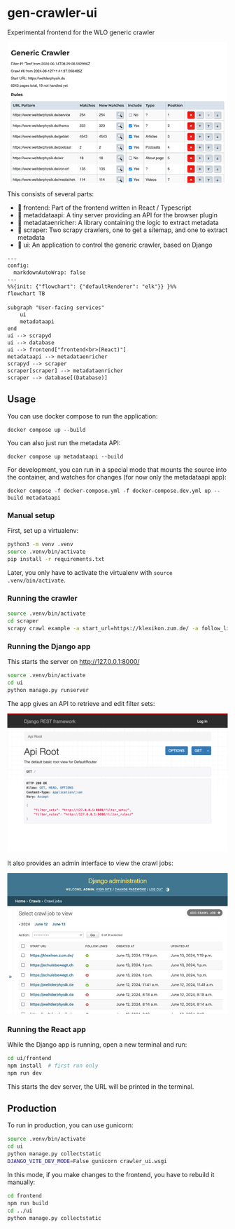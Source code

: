 # gen-crawler-ui

Experimental frontend for the WLO generic crawler

![Screenshot of the UI](./docs/images/frontend.png)

This consists of several parts:
- 📁 frontend: Part of the frontend written in React / Typescript
- 📁 metaddataapi: A tiny server providing an API for the browser plugin
- 📁 metadataenricher: A library containing the logic to extract metadata
- 📁 scraper: Two scrapy crawlers, one to get a sitemap, and one to extract metadata
- 📁 ui: An application to control the generic crawler, based on Django


```mermaid
---
config:
  markdownAutoWrap: false
---
%%{init: {"flowchart": {"defaultRenderer": "elk"}} }%%
flowchart TB

subgraph "User-facing services"
    ui
    metadataapi
end
ui --> scrapyd
ui --> database
ui --> frontend["frontend<br>(React)"]
metadataapi --> metadataenricher
scrapyd --> scraper
scraper[scraper] --> metadataenricher
scraper --> database[(Database)]

```

## Usage

You can use docker compose to run the application:

    docker compose up --build

You can also just run the metadata API:

    docker compose up metadataapi --build

For development, you can run in a special mode that mounts the source into the container, and watches for changes (for now only the metadataapi app):

    docker compose -f docker-compose.yml -f docker-compose.dev.yml up --build metadataapi

### Manual setup

First, set up a virtualenv:

```bash
python3 -m venv .venv
source .venv/bin/activate
pip install -r requirements.txt
```

Later, you only have to activate the virtualenv with `source .venv/bin/activate`.

### Running the crawler

```bash
source .venv/bin/activate
cd scraper
scrapy crawl example -a start_url=https://klexikon.zum.de/ -a follow_links=True
```

### Running the Django app

This starts the server on http://127.0.0.1:8000/

```bash
source .venv/bin/activate
cd ui
python manage.py runserver
```

The app gives an API to retrieve and edit filter sets:

![Screenshot of Django REST framework](./docs/images/django-rest-framework.png)

It also provides an admin interface to view the crawl jobs:

![Screenshot of Django admin interface](./docs/images/django-admin.png)

### Running the React app

While the Django app is running, open a new terminal and run:

```bash
cd ui/frontend
npm install  # first run only
npm run dev
```

This starts the dev server, the URL will be printed in the terminal.

## Production

To run in production, you can use gunicorn:

```bash
source .venv/bin/activate
cd ui
python manage.py collectstatic
DJANGO_VITE_DEV_MODE=False gunicorn crawler_ui.wsgi
```

In this mode, if you make changes to the frontend, you have to rebuild it manually:

```bash
cd frontend
npm run build
cd ../ui
python manage.py collectstatic
```
